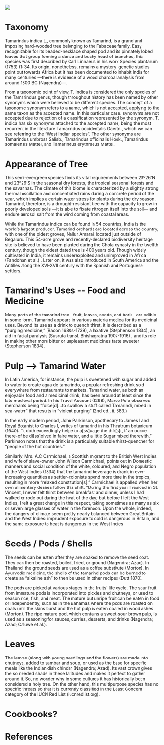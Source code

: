 <a href="https://juncture-digital.org"><img src="https://juncture-digital.org/images/ve-button.png"></a>

<!--for banner photo: Marianne North's painting from Kew--> 
<param ve-config 
       title="TAMARIND" 
       eid="" 
       about="Q80235"
       author="Allison Fulton, Amara Santiesteban Serrano, Jeannette Schollaert"
       banner="https://iiif.juncture-digital.org/banner/?url=https://www.kew.org/mng/gallery/img_large/700.jpg?size=!225,100" 
       layout="vertical">

# Taxonomy 
Tamarindus indica L., commonly known as Tamarind, is a grand and imposing hard-wooded tree belonging to the Fabaceae family. Easy recognizable for its beaded-necklace shaped pod and its pinnately lobed leaves that group forming a dense and bushy head of branches, this species was first described by Carl Linnaeus in his work Species plantarum (1753) t1: 34. Its origin, nonetheless, remains a mystery: genetic studies point out towards Africa but it has been documented to inhabit India for many centuries —there is evidence of a wood charcoal analysis from around 1300 BC (Nagendra)—.

<param ve-iframe src=”https://www.biodiversitylibrary.org/page/50157794”> 
<!-- Spratt's Floral--> 

From a taxonomic point of view, T. indica is considered the only species of the Tamarindus genus, though throughout history has been named by other synonyms which were believed to be different species. The concept of a taxonomic synonym refers to a name, which is not accepted, applying to the same taxon as the accepted name. In this particular case, synonyms are not accepted due to rejection of a classification represented by the synonym. <!--infographic hyperlink--> T. indica has six synonyms attached to the accepted name, being the most recurrent in the literature Tamarindus occidentalis Gaertn., which we can see referring to the “West Indian species”. The other synonyms are Tamarindus umbrosa Salisb., Tamarindus officinalis Hook., Tamarindus somalensis Mattei, and Tamarindus erythraeus Mattei.

<!--visual of tamarindus occidentalis; Tamarindus occidentalis Gaertn. (1791) https://www.biodiversitylibrary.org/page/37208043#page/364/mode/1up-->

# Appearance of Tree 

This semi-evergreen species finds its vital requirements between 23º26’N and 23º26’S in the seasonal dry forests, the tropical seasonal forests and the savannas. The climate of this biome <!-- infographic hyperlink zonobiome II according to Walter’s classification--> is characterized by a slightly strong thermal oscillation and concentrated rains during a concrete period of the year, which implies a certain water stress for plants during the dry season. Tamarind, therefore, is a drought-resistant tree with the capacity to grow in poorly developed soils —it is able to fixate nitrogen itself into the soil—  and endure aerosol salt from the wind coming from coastal areas.

<param ve-map center="" zoom="6">

While the Tamarindus indica can be found in 54 countries, India is the world’s largest producer. Tamarind orchards are located across the country, with one of the oldest groves, Nallur Amarai, located just outside of Begaluru. This 54-acre grove and recently-declared biodiversity heritage site is believed to have been planted during the Chola dynasty in the twelfth century, though the oldest dated tree is 400 years old. Though widely cultivated in India, it remains underexploited and unimproved in Africa (Fandohan et al.) . Later on, it was also introduced in South America and the Antilles along the XVI-XVII century with the Spanish and Portuguese settlers.

<!-- British Library -- permissions? -- QUESTION FOR ASHLEY Mughal style tamarind tree-->

# Tamarind's Uses -- Food and Medicine 

Many parts of the tamarind tree—fruit, leaves, seeds, and bark—are edible in some form. <!--piecemeal through tree? OR image visualization -- different zooms --> Tamarind appears in various materia medica for its medicinal uses. Beyond its use as a drink to quench thirst, it is described as a “purging medicine,” (Bacon 1680s-1739), a laxative (Stephenson 1834), an aid in facial paralysis (Susruta transl. Bhishagratna 1907-1916) , and its role in making other more bitter or unpleasant medicines taste sweeter (Stephenson 1834).

<!--timeline ---> 

# Pulp --> Tamarind Water 
In Latin America,  for instance, the pulp is sweetened with sugar and added to water to create agua de tamarindo, a popular refreshing drink sold everywhere from restaurants to markets. Tamarind water, as both an enjoyable food and a medicinal drink, has been around at least since the late medieval period. In his Travel Account (1298), Marco Polo observes merchants being “force[d]...to swallow a stuff called Tamarindi, mixed in sea-water” that results in “violent purging” (2nd ed., ii. 383.) 

In the early modern period, John Parkinson, apothecary to James I and Royal Botanist to Charles I, writes of tamarind in his Theatrum botanicum (1640): “it doth exceedingly helpe to a[ss]uage the thir[s]t, if an ounce there-of be di[ss]olved in faire water, and a little Sugar mixed therewith.” Parkinson notes that the drink is a particularly suitable thirst-quencher for “people of the hot countries.” 

<!--tamarind tree as a whole tree; [Burmese Ye-nan-gyoung: Tamarind Tre, August 1855.]-->

Similarly, Mrs. A.C Carmichael, a Scottish migrant to the British West Indies and wife of slave-owner John Wilson Carmichael, points out in Domestic manners and social condition of the white, coloured, and Negro population of the West Indies (1834) that the tamarind beverage is drank in ever-increasing quantities as settler-colonists spend more time in the tropics, resulting in more “relaxed constitution[s].” Carmichael is appalled when her own alimentary desires follow this shift: “During the first year I resided in St. Vincent, I never felt thirst between breakfast and dinner, unless I had walked or rode out during the heat of the day; but before I left the West Indies, I felt a great change in this respect, taking sometimes as many as six or seven large glasses of water in the forenoon. Upon the whole, indeed, the dangers of climate seem pretty nearly balanced between Great Britain and the West Indies: imprudent exposure to cold is dangerous in Britain, and the same exposure to heat is dangerous in the West Indies

# Seeds / Pods / Shells 
The seeds can be eaten after they are soaked to remove the seed coat. They can then be roasted, boiled, fried, or ground (Nagendra; Azad).  In Thailand, the ground seeds are used as a coffee substitute (Morton). In Ayurvedic medicine, the shells of the tamarind pods can be burned to create an “alkaline ash” to then be used in other recipes (Dutt 1870).  

<!--POD PIC--> 

The pods are picked at various stages in the fruits’ life cycle. The sour fruit from immature pods is incorporated into pickles and chutneys, or used to season rice, fish, and meat. The mature but unripe fruit can be eaten in food or independently, such as in the Bahamas where the pods are roasted on coals until the skins burst and the hot pulp is eaten coated in wood ashes (Morton). The ripe mature pod, which contains a sweet-sour brown pulp, is used as a seasoning for sauces, curries, desserts, and drinks (Nagendra; Azad; Caluwé et al.). 

# Leaves 
The leaves (along with young seedlings and the flowers) are made into chutneys, added to sambar and soup, or used as the base for specific meals like the Indian dish chindar (Nagendra; Azad). Its vast crown gives the so needed shade in these latitudes and makes it perfect to gather around it. So, no wonder why in some cultures it has historically been considered a holy tree.  On the other hand, this multipurpose species has no specific threats so that it is currently classified in the Least Concern category of the IUCN Red List (iucnredlist.org). 

<!--Hooker’s etching from Himalayan Journal (1848)-->

# Cookbooks?

<!--traditional uses in cooking; colonial botany/economy; recent recipes; --> 

# References

[^1]: [TITLE](LINK)


